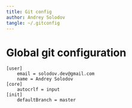 ```yaml
---
title: Git config
author: Andrey Solodov
tangle: ~/.gitconfig
---
```


# Global git configuration

```
[user]
	email = solodov.dev@gmail.com
	name = Andrey Solodov
[core]
	autocrlf = input
[init]
	defaultBranch = master
```
